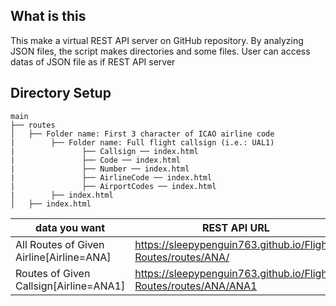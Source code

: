 ## What is this
This make a virtual REST API server on GitHub repository.
By analyzing JSON files, the script makes directories and some files.
User can access datas of JSON file as if REST API server


## Directory Setup
```
main
├── routes
│   ├── Folder name: First 3 character of ICAO airline code
|        ├── Folder name: Full flight callsign (i.e.: UAL1)
|               ├── Callsign ── index.html
|               ├── Code ── index.html
|               ├── Number ── index.html
|               ├── AirlineCode ── index.html
|               ├── AirportCodes ── index.html
|        ├── index.html
│   ├── index.html

```

|  data you want  |  REST API URL  |
| ---- | ---- |
|  All Routes of Given Airline[Airline=ANA]   |  https://sleepypenguin763.github.io/Flight-Routes/routes/ANA/  |
|  Routes of Given Callsign[Airline=ANA1]   |  https://sleepypenguin763.github.io/Flight-Routes/routes/ANA/ANA1  |

